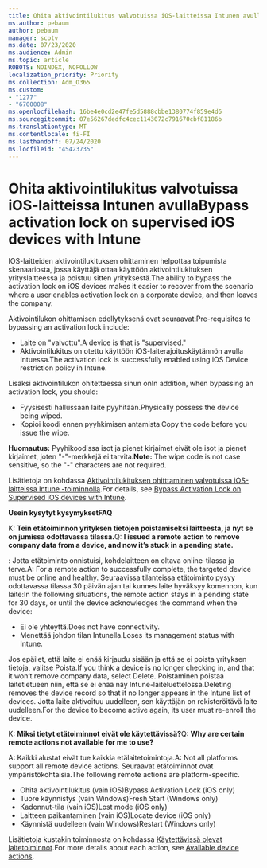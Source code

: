 ```yaml
---
title: Ohita aktivointilukitus valvotuissa iOS-laitteissa Intunen avulla
ms.author: pebaum
author: pebaum
manager: scotv
ms.date: 07/23/2020
ms.audience: Admin
ms.topic: article
ROBOTS: NOINDEX, NOFOLLOW
localization_priority: Priority
ms.collection: Adm_O365
ms.custom:
- "1277"
- "6700008"
ms.openlocfilehash: 16be4e0cd2e47fe5d5888cbbe1380774f859e4d6
ms.sourcegitcommit: 07e56267dedfc4cec1143072c791670cbf81186b
ms.translationtype: MT
ms.contentlocale: fi-FI
ms.lasthandoff: 07/24/2020
ms.locfileid: "45423735"
---
```

# <a name="bypass-activation-lock-on-supervised-ios-devices-with-intune"></a><span data-ttu-id="f1852-102">Ohita aktivointilukitus valvotuissa iOS-laitteissa Intunen avulla</span><span class="sxs-lookup"><span data-stu-id="f1852-102">Bypass activation lock on supervised iOS devices with Intune</span></span>

<span data-ttu-id="f1852-103">IOS-laitteiden aktivointilukituksen ohittaminen helpottaa toipumista skenaariosta, jossa käyttäjä ottaa käyttöön aktivointilukituksen yrityslaitteessa ja poistuu sitten yrityksestä.</span><span class="sxs-lookup"><span data-stu-id="f1852-103">The ability to bypass the activation lock on iOS devices makes it easier to recover from the scenario where a user enables activation lock on a corporate device, and then leaves the company.</span></span>

<span data-ttu-id="f1852-104">Aktivointilukon ohittamisen edellytyksenä ovat seuraavat:</span><span class="sxs-lookup"><span data-stu-id="f1852-104">Pre-requisites to bypassing an activation lock include:</span></span>

- <span data-ttu-id="f1852-105">Laite on "valvottu".</span><span class="sxs-lookup"><span data-stu-id="f1852-105">A device is that is "supervised."</span></span>
- <span data-ttu-id="f1852-106">Aktivointilukitus on otettu käyttöön iOS-laiterajoituskäytännön avulla Intuessa.</span><span class="sxs-lookup"><span data-stu-id="f1852-106">The activation lock is successfully enabled using iOS Device restriction policy in Intune.</span></span>

<span data-ttu-id="f1852-107">Lisäksi aktivointilukon ohitettaessa sinun on</span><span class="sxs-lookup"><span data-stu-id="f1852-107">In addition, when bypassing an activation lock, you should:</span></span>

- <span data-ttu-id="f1852-108">Fyysisesti hallussaan laite pyyhitään.</span><span class="sxs-lookup"><span data-stu-id="f1852-108">Physically possess the device being wiped.</span></span>
- <span data-ttu-id="f1852-109">Kopioi koodi ennen pyyhkimisen antamista.</span><span class="sxs-lookup"><span data-stu-id="f1852-109">Copy the code before you issue the wipe.</span></span>

<span data-ttu-id="f1852-110">**Huomautus:** Pyyhikoodissa isot ja pienet kirjaimet eivät ole isot ja pienet kirjaimet, joten "-"-merkkejä ei tarvita.</span><span class="sxs-lookup"><span data-stu-id="f1852-110">**Note:** The wipe code is not case sensitive, so the "-" characters are not required.</span></span>

<span data-ttu-id="f1852-111">Lisätietoja on kohdassa [Aktivointilukituksen ohitttaminen valvotuissa iOS-laitteissa Intune -toiminnolla](https://docs.microsoft.com/intune/device-activation-lock-bypass).</span><span class="sxs-lookup"><span data-stu-id="f1852-111">For details, see [Bypass Activation Lock on Supervised iOS devices with Intune](https://docs.microsoft.com/intune/device-activation-lock-bypass).</span></span>

<span data-ttu-id="f1852-112">**Usein kysytyt kysymykset**</span><span class="sxs-lookup"><span data-stu-id="f1852-112">**FAQ**</span></span>

<span data-ttu-id="f1852-113">K: **Tein etätoiminnon yrityksen tietojen poistamiseksi laitteesta, ja nyt se on jumissa odottavassa tilassa.**</span><span class="sxs-lookup"><span data-stu-id="f1852-113">Q: **I issued a remote action to remove company data from a device, and now it’s stuck in a pending state.**</span></span>

<span data-ttu-id="f1852-114">: Jotta etätoiminto onnistuisi, kohdelaitteen on oltava online-tilassa ja terve.</span><span class="sxs-lookup"><span data-stu-id="f1852-114">A: For a remote action to successfully complete, the targeted device must be online and healthy.</span></span> <span data-ttu-id="f1852-115">Seuraavissa tilanteissa etätoiminto pysyy odottavassa tilassa 30 päivän ajan tai kunnes laite hyväksyy komennon, kun laite:</span><span class="sxs-lookup"><span data-stu-id="f1852-115">In the following situations, the remote action stays in a pending state for 30 days, or until the device acknowledges the command when the device:</span></span>

- <span data-ttu-id="f1852-116">Ei ole yhteyttä.</span><span class="sxs-lookup"><span data-stu-id="f1852-116">Does not have connectivity.</span></span>
- <span data-ttu-id="f1852-117">Menettää johdon tilan Intunella.</span><span class="sxs-lookup"><span data-stu-id="f1852-117">Loses its management status with Intune.</span></span>

<span data-ttu-id="f1852-118">Jos epäilet, että laite ei enää kirjaudu sisään ja että se ei poista yrityksen tietoja, valitse Poista.</span><span class="sxs-lookup"><span data-stu-id="f1852-118">If you think a device is no longer checking in, and that it won’t remove company data, select Delete.</span></span> <span data-ttu-id="f1852-119">Poistaminen poistaa laitetietueen niin, että se ei enää näy Intune-laiteluettelossa.</span><span class="sxs-lookup"><span data-stu-id="f1852-119">Deleting removes the device record so that it no longer appears in the Intune list of devices.</span></span> <span data-ttu-id="f1852-120">Jotta laite aktivoituu uudelleen, sen käyttäjän on rekisteröitävä laite uudelleen.</span><span class="sxs-lookup"><span data-stu-id="f1852-120">For the device to become active again, its user must re-enroll the device.</span></span>

<span data-ttu-id="f1852-121">K: **Miksi tietyt etätoiminnot eivät ole käytettävissä?**</span><span class="sxs-lookup"><span data-stu-id="f1852-121">Q: **Why are certain remote actions not available for me to use?**</span></span>

<span data-ttu-id="f1852-122">A: Kaikki alustat eivät tue kaikkia etälaitetoimintoja.</span><span class="sxs-lookup"><span data-stu-id="f1852-122">A: Not all platforms support all remote device actions.</span></span> <span data-ttu-id="f1852-123">Seuraavat etätoiminnot ovat ympäristökohtaisia.</span><span class="sxs-lookup"><span data-stu-id="f1852-123">The following remote actions are platform-specific.</span></span>

- <span data-ttu-id="f1852-124">Ohita aktivointilukitus (vain iOS)</span><span class="sxs-lookup"><span data-stu-id="f1852-124">Bypass Activation Lock (iOS only)</span></span>
- <span data-ttu-id="f1852-125">Tuore käynnistys (vain Windows)</span><span class="sxs-lookup"><span data-stu-id="f1852-125">Fresh Start (Windows only)</span></span>
- <span data-ttu-id="f1852-126">Kadonnut-tila (vain iOS)</span><span class="sxs-lookup"><span data-stu-id="f1852-126">Lost mode (iOS only)</span></span>
- <span data-ttu-id="f1852-127">Laitteen paikantaminen (vain iOS)</span><span class="sxs-lookup"><span data-stu-id="f1852-127">Locate device (iOS only)</span></span>
- <span data-ttu-id="f1852-128">Käynnistä uudelleen (vain Windows)</span><span class="sxs-lookup"><span data-stu-id="f1852-128">Restart (Windows only)</span></span>

<span data-ttu-id="f1852-129">Lisätietoja kustakin toiminnosta on kohdassa [Käytettävissä olevat laitetoiminnot](https://docs.microsoft.com/intune/device-management#available-device-actions).</span><span class="sxs-lookup"><span data-stu-id="f1852-129">For more details about each action, see [Available device actions](https://docs.microsoft.com/intune/device-management#available-device-actions).</span></span>